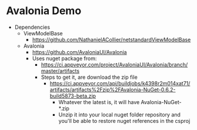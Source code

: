 # Avalonia Demo

+ Dependencies
    + ViewModelBase
        + https://github.com/NathanielACollier/netstandardViewModelBase
    + Avalonia
        + https://github.com/AvaloniaUI/Avalonia
        + Uses nuget package from:
            + https://ci.appveyor.com/project/AvaloniaUI/Avalonia/branch/master/artifacts
			+ Steps to get it, are download the zip file
				+ https://ci.appveyor.com/api/buildjobs/k4398r2m014xat71/artifacts/artifacts%2Fzip%2FAvalonia-NuGet-0.6.2-build5873-beta.zip
					+ Whatever the latest is, it will have Avalonia-NuGet-*.zip
					+ Unzip it into your local nuget folder repository and you'll be able to restore nuget references in the csproj
